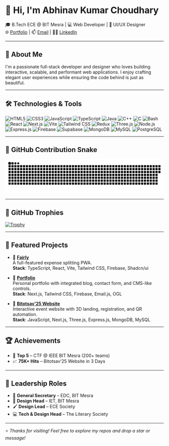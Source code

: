 # 👋 Hi, I'm Abhinav Kumar Choudhary

🎓 B.Tech ECE @ BIT Mesra | 💻 Web Developer | 🎨 UI/UX Designer  
🌐 [Portfolio](https://abhinavkc.tech/) | 📫 [Email](mailto:abhinav.kumar.1264@gmail.com) | 🧑‍💼 [LinkedIn](https://www.linkedin.com/in/abhi1264/)

---

## 🚀 About Me

I'm a passionate full-stack developer and designer who loves building interactive, scalable, and performant web applications. I enjoy crafting elegant user experiences while ensuring the code behind is just as beautiful.

---

## 🛠️ Technologies & Tools

<div align="left">
  <!-- Languages -->
  <img src="https://img.shields.io/badge/HTML5-E34F26?style=for-the-badge&logo=html5&logoColor=white" alt="HTML5"/>
  <img src="https://img.shields.io/badge/CSS3-1572B6?style=for-the-badge&logo=css3&logoColor=white" alt="CSS3"/>
  <img src="https://img.shields.io/badge/JavaScript-F7DF1E?style=for-the-badge&logo=javascript&logoColor=black" alt="JavaScript"/>
  <img src="https://img.shields.io/badge/TypeScript-007ACC?style=for-the-badge&logo=typescript&logoColor=white" alt="TypeScript"/>
  <img src="https://img.shields.io/badge/Java-ED8B00?style=for-the-badge&logo=openjdk&logoColor=white" alt="Java"/>
  <img src="https://img.shields.io/badge/C++-00599C?style=for-the-badge&logo=c%2B%2B&logoColor=white" alt="C++"/>
  <img src="https://img.shields.io/badge/C-00599C?style=for-the-badge&logo=c&logoColor=white" alt="C"/>
  <img src="https://img.shields.io/badge/Bash-4EAA25?style=for-the-badge&logo=gnu-bash&logoColor=white" alt="Bash"/>
  
  <!-- Frontend -->
  <img src="https://img.shields.io/badge/React-20232A?style=for-the-badge&logo=react&logoColor=61DAFB" alt="React"/>
  <img src="https://img.shields.io/badge/Next.js-000000?style=for-the-badge&logo=next.js&logoColor=white" alt="Next.js"/>
  <img src="https://img.shields.io/badge/Vite-646CFF?style=for-the-badge&logo=vite&logoColor=white" alt="Vite"/>
  <img src="https://img.shields.io/badge/Tailwind_CSS-38B2AC?style=for-the-badge&logo=tailwind-css&logoColor=white" alt="Tailwind CSS"/>
  <img src="https://img.shields.io/badge/Redux-593D88?style=for-the-badge&logo=redux&logoColor=white" alt="Redux"/>
  <img src="https://img.shields.io/badge/Three.js-000000?style=for-the-badge&logo=three.js&logoColor=white" alt="Three.js"/>
  
  <!-- Backend & DB -->
  <img src="https://img.shields.io/badge/Node.js-339933?style=for-the-badge&logo=nodedotjs&logoColor=white" alt="Node.js"/>
  <img src="https://img.shields.io/badge/Express.js-000000?style=for-the-badge&logo=express&logoColor=white" alt="Express.js"/>
  <img src="https://img.shields.io/badge/Firebase-FFCA28?style=for-the-badge&logo=firebase&logoColor=black" alt="Firebase"/>
  <img src="https://img.shields.io/badge/Supabase-3ECF8E?style=for-the-badge&logo=supabase&logoColor=white" alt="Supabase"/>
  <img src="https://img.shields.io/badge/MongoDB-4EA94B?style=for-the-badge&logo=mongodb&logoColor=white" alt="MongoDB"/>
  <img src="https://img.shields.io/badge/MySQL-4479A1?style=for-the-badge&logo=mysql&logoColor=white" alt="MySQL"/>
  <img src="https://img.shields.io/badge/PostgreSQL-316192?style=for-the-badge&logo=postgresql&logoColor=white" alt="PostgreSQL"/>
</div>

---

## 🐍 GitHub Contribution Snake

![snake gif](https://raw.githubusercontent.com/Abhi1264/Abhi1264/main/dist/github-contribution-grid-snake.svg)

---

## 🧸 GitHub Trophies

[![Trophy](https://github-profile-trophy.vercel.app/?username=Abhi1264&theme=monokai&column=6)](https://github.com/Abhi1264/github-profile-trophy)

---

## 🧾 Featured Projects

- 🔗 [**Fairly**](https://github.com/Abhi1264/fairly)  
  A full-featured expense splitting PWA.  
  **Stack**: TypeScript, React, Vite, Tailwind CSS, Firebase, Shadcn/ui

- 🔗 [**Portfolio**](https://github.com/Abhi1264/Portfolio)  
  Personal portfolio with integrated blog, contact form, and CMS-like controls.  
  **Stack**: Next.js, Tailwind CSS, Firebase, Email.js, OGL

- 🔗 [**Bitotsav’25 Website**](https://github.com/bitotsav-fest/website)  
  Interactive event website with 3D landing, registration, and QR automation.  
  **Stack**: JavaScript, Next.js, Three.js, Express.js, MongoDB, MySQL

---

## 🏆 Achievements

- 🥇 **Top 5** – CTF @ IEEE BIT Mesra (200+ teams)
- 📈 **75K+ Hits** – Bitotsav’25 Website in 3 Days

---

## 👥 Leadership Roles

- 🎯 **General Secretary** – EDC, BIT Mesra
- 🎨 **Design Head** – IET, BIT Mesra
- 🖌️ **Design Lead** – ECE Society
- 💻 **Tech & Design Head** – The Literary Society

---

⭐️ _Thanks for visiting! Feel free to explore my repos and drop a star or message!_
